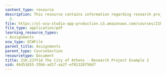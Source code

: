 ```yaml
---
content_type: resource
description: This resource contains information regarding research project example
  2.
file: https://ol-ocw-studio-app-production.s3.amazonaws.com/courses/21h-237-the-city-of-athens-in-the-age-of-pericles-fall-2014/46d5165535bbad17aa2fef81328f50d7_MIT21H_237F14_PanathGames.pdf
file_type: application/pdf
learning_resource_types:
- Assignments
ocw_type: OCWFile
parent_title: Assignments
parent_type: CourseSection
resourcetype: Document
title: 21H.237F14 The City of Athens - Research Project Example 2
uid: 46d51655-35bb-ad17-aa2f-ef81328f50d7
---
```

